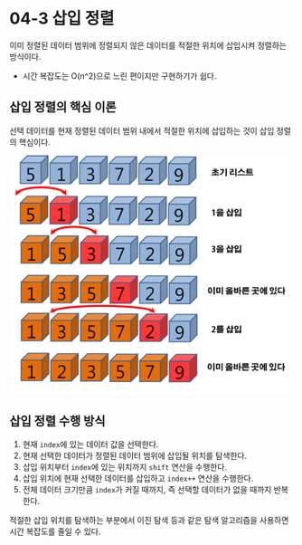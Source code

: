 # 04-3 삽입 정렬

이미 정렬된 데이터 범위에 정렬되지 않은 데이터를 적절한 위치에 삽입시켜 정렬하는 방식이다.
- 시간 복잡도는 O(n^2)으로 느린 편이지만 구현하기가 쉽다.

## 삽입 정렬의 핵심 이론
선택 데이터를 현재 정렬된 데이터 범위 내에서 적절한 위치에 삽입하는 것이 삽입 정렬의 핵심이다.

<p align="center">
<img src="../image/insertionSort.png">
</p>

## 삽입 정렬 수행 방식
1. 현재 `index`에 있는 데이터 값을 선택한다.
2. 현재 선택한 데이터가 정렬된 데이터 범위에 삽입될 위치를 탐색한다.
3. 삽입 위치부터 `index`에 있는 위치까지 `shift` 연산을 수행한다.
4. 삽입 위치에 현재 선택한 데이터를 삽입하고 `index++` 연산을 수행한다.
5. 전체 데이터 크기만큼 `index`가 커질 때까지, 즉 선택할 데이터가 없을 때까지 반복한다.

적절한 삽입 위치를 탐색하는 부분에서 이진 탐색 등과 같은 탐색 알고리즘을 사용하면 시간 복잡도를 줄일 수 있다.
